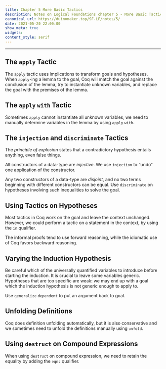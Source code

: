 ```yaml
---
title: Chapter 5 More Basic Tactics
description: Notes on Logical Foundations chapter 5 - More Basic Tactics
canonical_url: https://duinomaker.top/SF-LF/notes/5/
date: 2021-05-20 22:00:00
show_meta: true
widgets:
content_style: serif
---
```


---

## The `apply` Tactic

The `apply` tactic uses implications to transform goals and hypotheses. When `apply`-ing a lemma to the goal, Coq will match the goal against the conclusion of the lemma, try to instantiate unknown variables, and replace the goal with the premises of the lemma.

## The `apply` `with` Tactic

Sometimes `apply` cannot instantiate all unknown variables, we need to manually determine variables in the lemma by using `apply` `with`.

## The `injection` and `discriminate` Tactics

The _principle of explosion_ states that a contradictory hypothesis entails anything, even false things.

All constructors of a data-type are _injective_. We use `injection` to “undo” one application of the constructor.

Any two constructors of a data-type are _disjoint_, and no two terms beginning with different constructors can be equal. Use `discriminate` on hypotheses involving such inequalities to solve the goal.

## Using Tactics on Hypotheses

Most tactics in Coq work on the goal and leave the context unchanged. However, we could perform a tactic on a statement in the context, by using the `in` qualifier.

The informal proofs tend to use forward reasoning, while the idiomatic use of Coq favors backward reasoning.

## Varying the Induction Hypothesis

Be careful which of the universally quantified variables to introduce before starting the induction. It is crucial to leave some variables generic. Hypotheses that are too specific are weak: we may end up with a goal which the induction hypothesis is not generic enough to apply to.

Use `generalize` `dependent` to put an argument back to goal.

## Unfolding Definitions

Coq does definition unfolding  automatically, but it is also conservative and we sometimes need to unfold the definitions manually using `unfold`.

## Using `destruct` on Compound Expressions

When using `destruct` on compound expression, we need to retain the equality by adding the `eqn:` qualifier.